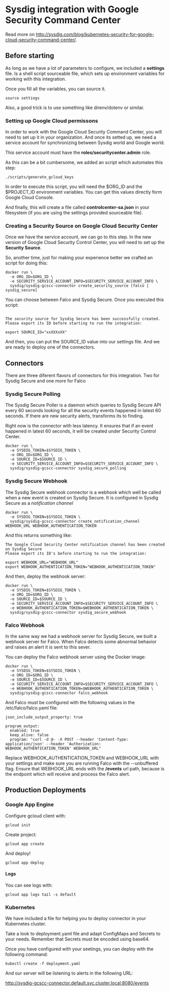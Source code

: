 # Sysdig integration with Google Security Command Center

Read more on http://sysdig.com/blog/kubernetes-security-for-google-cloud-security-command-center/.

## Before starting

As long as we have a lot of parameters to configure, we included a **settings**
file. Is a shell script sourceable file, which sets up environment variables for
working with this integration.

Once you fill all the variables, you can source it.

```shell
source settings
```

Also, a good trick is to use something like direnv/dotenv or similar.

### Setting up Google Cloud permissons

In order to work with the Google Cloud Security Command Center, you will need to
set up it in your organization. And once its setted up, we need a service account
for synchronizing between Sysdig world and Google world.

This service account must have the **roles/securitycenter.admin** role.

As this can be a bit cumbersome, we added an script which automates this step:

```shell
./scripts/generate_gcloud_keys
```

In order to execute this script, you will need the $ORG_ID and the $PROJECT_ID
environment variables. You can get this values directly form Google Cloud Console.

And finally, this will create a file called **controlcenter-sa.json** in your
filesystem (if you are using the settings provided sourceable file).

### Creating a Security Source on Google Cloud Security Center

Once we have the service account, we can go to this step. In the new version of
Google Cloud Security Control Center, you will need to set up the **Security Source**.

So, another time, just for making your experience better we crafted an script for doing this:

```shell
docker run \
  -e ORG_ID=$ORG_ID \
  -e SECURITY_SERVICE_ACCOUNT_INFO=$SECURITY_SERVICE_ACCOUNT_INFO \
  sysdig/sysdig-gcscc-connector create_security_source [falco | sysdig_secure]
```

You can choose between Falco and Sysdig Secure. Once you executed this script:

```shell

The security source for Sysdig Secure has been successfully created.
Please export its ID before starting to run the integration:

export SOURCE_ID="xxXXXxXX"
```

And then, you can put the SOURCE_ID value into our settings file. And we
are ready to deploy one of the connectors.

## Connectors

There are three diferent flavors of connectors for this integration. Two for
Sysdig Secure and one more for Falco

### Sysdig Secure Polling

The Sysdig Secure Poller is a daemon which queries to Sysdig Secure API every 60
seconds looking for all the security events happened in latest 60 seconds. If
there are new security alerts, transforms its to finding.

Right now is the connector with less latency. It ensures that if an event
happened in latest 60 seconds, it will be created under Security Control Center.

```shell
docker run \
  -e SYSDIG_TOKEN=$SYSDIG_TOKEN \
  -e ORG_ID=$ORG_ID \
  -e SOURCE_ID=$SOURCE_ID \
  -e SECURITY_SERVICE_ACCOUNT_INFO=$SECURITY_SERVICE_ACCOUNT_INFO \
  sysdig/sysdig-gcscc-connector sysdig_secure_polling
```

### Sysdig Secure Webhook

The Sysdig Secure webhook connector is a webhook which well be called when
a new event is created on Sysdig Secure. It is configured in Sysdig Secure as
a *notification channel*

```shell
docker run \
  -e SYSDIG_TOKEN=$SYSDIG_TOKEN \
  sysdig/sysdig-gcscc-connector create_notification_channel WEBHOOK_URL WEBHOOK_AUTHENTICATION_TOKEN
```

And this returns something like:

```shell
The Google Cloud Security Center notification channel has been created on Sysdig Secure
Please export its ID's before starting to run the integration:

export WEBHOOK_URL="WEBHOOK_URL"
export WEBHOOK_AUTHENTICATION_TOKEN="WEBHOOK_AUTHENTICATION_TOKEN"
```

And then, deploy the webhook server:

```shell
docker run \
  -e SYSDIG_TOKEN=$SYSDIG_TOKEN \
  -e ORG_ID=$ORG_ID \
  -e SOURCE_ID=$SOURCE_ID \
  -e SECURITY_SERVICE_ACCOUNT_INFO=$SECURITY_SERVICE_ACCOUNT_INFO \
  -e WEBHOOK_AUTHENTICATION_TOKEN=$WEBHOOK_AUTHENTICATION_TOKEN \
  sysdig/sysdig-gcscc-connector sysdig_secure_webhook
```

### Falco Webhook

In the same way we had a webhook server for Sysdig Secure, we built a webhook
server for Falco. When Falco detects some abnormal behavior and raises an alert
it is sent to this sever.

You can deploy the Falco webhook server using the Docker image:

```shell
docker run \
  -e SYSDIG_TOKEN=$SYSDIG_TOKEN \
  -e ORG_ID=$ORG_ID \
  -e SOURCE_ID=$SOURCE_ID \
  -e SECURITY_SERVICE_ACCOUNT_INFO=$SECURITY_SERVICE_ACCOUNT_INFO \
  -e WEBHOOK_AUTHENTICATION_TOKEN=$WEBHOOK_AUTHENTICATION_TOKEN \
  sysdig/sysdig-gcscc-connector falco_webhook
```

And Falco must be configured with the following values in the /etc/falco/falco.yaml file:

```
json_include_output_property: true

program_output:
  enabled: true
  keep_alive: false
  program: "curl -d @- -X POST --header 'Content-Type: application/json' --header 'Authorization: WEBHOOK_AUTHENTICATION_TOKEN' WEBHOOK_URL"
```

Replace WEBHOOK_AUTHENTICATION_TOKEN and WEBHOOK_URL with your settings and
make sure you are running Falco with the --unbuffered flag. Ensure that
WEBHOOK_URL ends with the **/events** url path, because is the endpoint which
will receive and process the Falco alert.

## Production Deployments

### Google App Engine

Configure gcloud client with:

```
gcloud init
```

Create project:

```
gcloud app create
```

And deploy!

```
gcloud app deploy
```

#### Logs

You can see logs with:

```
gcloud app logs tail -s default
```

### Kubernetes

We have included a file for helping you to deploy connector in your Kubernetes
cluster.

Take a look to deployment.yaml file and adapt ConfigMaps and Secrets to your
needs. Remember that Secrets must be encoded using base64.

Once you have configured with your seetings, you can deploy with the following
command:

```
kubectl create -f deployment.yaml
```

And our server will be listening to alerts in the following URL:

http://sysdig-gcscc-connector.default.svc.cluster.local:8080/events
